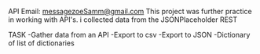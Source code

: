 API
Email: messagezoeSamm@gmail.com 
This project was further practice in working with API's. i collected data from the JSONPlaceholder REST

TASK
-Gather data from an API
-Export to csv
-Export to JSON
-Dictionary of list of dictionaries
